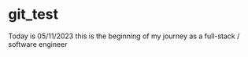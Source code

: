 # git_test
Today is 05/11/2023 this is the beginning of my journey as a full-stack / software engineer